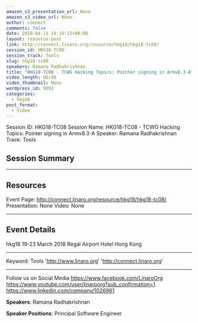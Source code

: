 ```yaml
---
amazon_s3_presentation_url: None
amazon_s3_video_url: None
author: connect
comments: false
date: 2018-04-11 14:16:13+00:00
layout: resource-post
link: http://connect.linaro.org/resource/hkg18/hkg18-tc08/
session_id: HKG18-TC08
session_track: Tools
slug: hkg18-tc08
speakers: Ramana Radhakrishnan
title: "HKG18-TC08 - TCWG Hacking Topics: Pointer signing in Armv8.3-A"
video_length: 00:00
video_thumbnail: None
wordpress_id: 9292
categories:
  - hkg18
post_format:
  - Video
---
```


Session ID: HKG18-TC08
Session Name: HKG18-TC08 - TCWG Hacking Topics: Pointer signing in Armv8.3-A
Speaker: Ramana Radhakrishnan
Track: Tools

## Session Summary

---

## Resources

Event Page: http://connect.linaro.org/resource/hkg18/hkg18-tc08/
Presentation: None
Video: None

---

## Event Details

hkg18
19-23 March 2018
Regal Airport Hotel Hong Kong

---

Keyword: Tools
'http://www.linaro.org'
'http://connect.linaro.org'

---

Follow us on Social Media
https://www.facebook.com/LinaroOrg
https://www.youtube.com/user/linaroorg?sub_confirmation=1
https://www.linkedin.com/company/1026961

**Speakers**: Ramana Radhakrishnan

**Speaker Positions**: Principal Software Engineer
